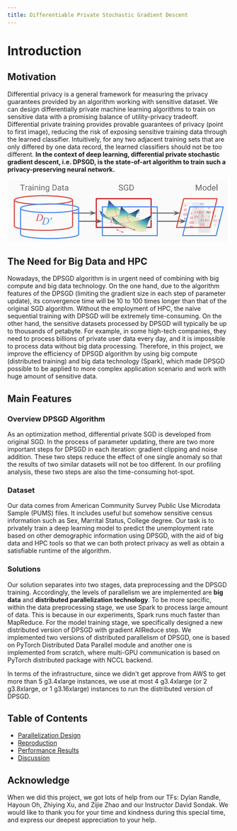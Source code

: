 ```yaml
---
title: Differentiable Private Stochastic Gradient Descent
---
```


# Introduction

## Motivation
Differential privacy is a general framework for measuring the privacy guarantees provided by an algorithm working with sensitive dataset. We can design differentially private machine learning algorithms to train on sensitive data with a promising balance of utility-privacy tradeoff. Differential private training provides provable guarantees of privacy (point to first image), reducing the risk of exposing sensitive training data through the learned classifier. Intuitively, for any two adjacent training sets that are only differed by one data record, the learned classifiers should not be too different. **In the context of deep learning, differential private stochastic gradient descent, i.e. DPSGD, is the state-of-art algorithm to train such a privacy-preserving neural network.**

![dp](introduction-dp.png)

## The Need for Big Data and HPC
Nowadays, the DPSGD algorithm is in urgent need of combining with big compute and big data technology. On the one hand, due to the algorithm features of the DPSGD (limiting the gradient size in each step of parameter update), its convergence time will be 10 to 100 times longer than that of the original SGD algorithm. Without the employment of HPC, the naive sequential training with DPSGD will be extremely time-consuming. On the other hand, the sensitive datasets processed by DPSGD will typically be up to thousands of petabyte. For example, in some high-tech companies, they need to process billions of private user data every day, and it is impossible to process data without big data processing. Therefore, in this project, we improve the efficiency of DPSGD algorithm by using big compute (distributed training) and big data technology (Spark), which made DPSGD possible to be applied to more complex application scenario and work with huge amount of sensitive data. 

## Main Features

### Overview DPSGD Algorithm
As an optimization method, differential private SGD is developed from original SGD. In the process of parameter updating, there are two more important steps for DPSGD in each iteration: gradient clipping and noise addition. These two steps reduce the effect of one single anomaly so that the results of two similar datasets will not be too different. In our profiling analysis, these two steps are also the time-consuming hot-spot. 

### Dataset
Our data comes from American Community Survey Public Use Microdata Sample (PUMS) files. It includes useful but somehow sensitive census information such as Sex, Marrital Status, College degree. Our task is to privately train a deep learning model to predict the unemployment rate based on other demographic information using DPSGD, with the aid of big data and HPC tools so that we can both protect privacy as well as obtain a satisfiable runtime of the algorithm.

### Solutions
Our solution separates into two stages, data preprocessing and the DPSGD training. Accordingly, the levels of parallelism we are implemented are **big data** and **distributed parallelization technology**. To be more specific, within the data preprocessing stage, we use Spark to process large amount of data. This is because in our experiments, Spark runs much faster than MapReduce. For the model training stage, we specifically designed a new distributed version of DPSGD with gradient AllReduce step. We implemented two versions of distributed parallelism of DPSGD, one is based on PyTorch Distributed Data Parallel module and another one is implemented from scratch, where multi-GPU communication is based on PyTorch distributed package with NCCL backend. 

In terms of the infrastructure, since we didn't get approve from AWS to get more than 5 g3.4xlarge instances, we use at most 4 g3.4xlarge (or 2 g3.8xlarge, or 1 g3.16xlarge) instances to run the distributed version of DPSGD. 

## Table of Contents

- [Parallelization Design](http://YanLitao.github.io/fastDP/Parallelization_Design)
- [Reproduction](http://YanLitao.github.io/fastDP/Reproduction)
- [Performance Results](http://YanLitao.github.io/fastDP/Performance_Results)
- [Discussion](http://YanLitao.github.io/fastDP/Discussion)

## Acknowledge
When we did this project, we got lots of help from our TFs: Dylan Randle, Hayoun Oh, Zhiying Xu, and Zijie Zhao and our Instructor David Sondak. We would like to thank you for your time and kindness during this special time, and express our deepest appreciation to your help. 
